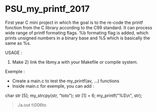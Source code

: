 # PSU_my_printf_2017
First year C mini project in which the goal is to the re-code the printf fonction from the C library according to the C99 standard. It can process wide range of printf formating flags. %b formating flag is added, which prints unsigned numbers in a binary base and %S which is basically the same as %s.

USAGE :

1) Make 2) link the libmy.a with your Makefile or compile system.

Exemple :

- Create a main.c to test the my_printf(av, ...) functions
- Inside main.c for exemple, you can add : 

char str [5];
my_strcpy(str, "toto");
str [1] = 6;
my_printf("%S\n", str);

> ./a.out t\006to
